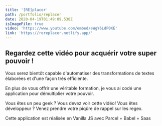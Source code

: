 ```yaml
---
title: '[RE]placer'
path: /portfolio/replacer
date: 2020-04-19T01:49:09.530Z
isImageFile: true
video: 'https://www.youtube.com/embed/eWgY6LdP0KE'
link: 'https://rereplacer.netlify.app/'
---
```

## Regardez cette vidéo pour acquérir votre super pouvoir !

Vous serez bientôt capable d'automatiser des transformations de textes élaborées et d'une façon très efficiente.

En plus de vous offrir une véritable formation, je vous ai codé une application pour démultiplier votre pouvoir.

Vous êtes un peu geek ? Vous devez voir cette vidéo! Vous êtes développeur ? Venez prendre votre piqûre de rappel sur les regex.



Cette application est réalisée en Vanilla JS avec Parcel + Babel + Saas
